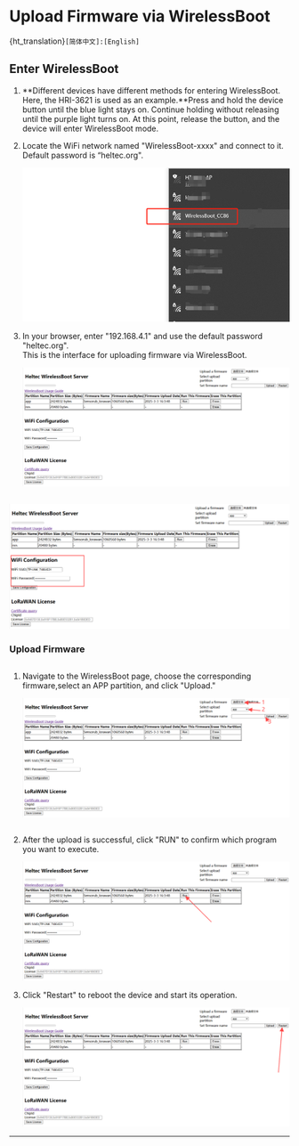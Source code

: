 # Upload Firmware via WirelessBoot

{ht_translation}`[简体中文]:[English]`

## Enter WirelessBoot

1. **Different devices have different methods for entering WirelessBoot. Here, the HRI-3621 is used as an example.**Press and hold the device button until the blue light stays on. Continue holding without releasing until the purple light turns on. At this point, release the button, and the device will enter WirelessBoot mode.

   


2. Locate the WiFi network named "WirelessBoot-xxxx" and connect to it. Default password is “heltec.org".

   ![](img/development/01.png)


3. In your browser, enter "192.168.4.1" and use the default password "heltec.org".<br>This is the interface for uploading firmware via WirelessBoot.

   ![](img/development/02.png)


``` {Tip} You can configure the WiFi address on this page. After "Save Configuration", you can access the WirelessBoot mode through the device's IP address without needing to connect to its WiFi.
```

![](img/development/03.png)

### Upload Firmware

``` {Note} WirelessBoot only accepts firmware in “.bin” format.
```

1. Navigate to the WirelessBoot page, choose the corresponding firmware,select an APP partition, and click "Upload."

   ![](img/development/04.png)

``` {Note} The firmware name should not be too long; otherwise, it cannot be uploaded.
```

2. After the upload is successful, click "RUN" to confirm which program you want to execute.

   ![](img/development/05.png)

3. Click "Restart" to reboot the device and start its operation.

   ![](img/development/06.png)

----------------------------------------